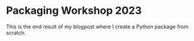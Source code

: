 Packaging Workshop 2023
=========

This is the end result of my blogpost where I create a Python package from scratch.
